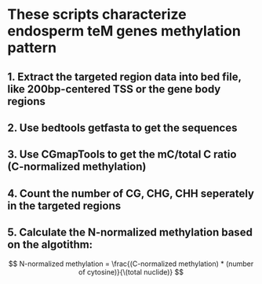 # These scripts characterize endosperm teM genes methylation pattern

## 1. Extract the targeted region data into bed file, like 200bp-centered TSS or the gene body regions

## 2. Use bedtools getfasta to get the sequences

## 3. Use CGmapTools to get the mC/total C ratio (C-normalized methylation)

## 4. Count the number of CG, CHG, CHH seperately in the targeted regions

## 5. Calculate the N-normalized methylation based on the algotithm:
$$ N-normalized methylation = \frac{(C-normalized methylation) * (number of cytosine)}{\(total nuclide)} $$